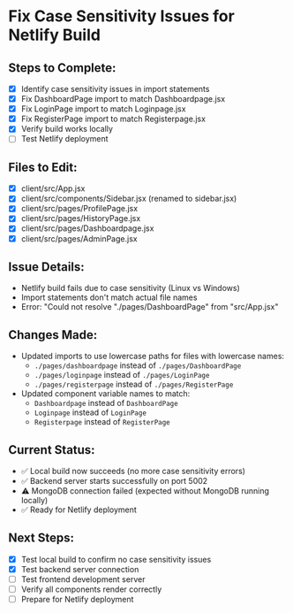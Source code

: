 # Fix Case Sensitivity Issues for Netlify Build

## Steps to Complete:
- [x] Identify case sensitivity issues in import statements
- [x] Fix DashboardPage import to match Dashboardpage.jsx
- [x] Fix LoginPage import to match Loginpage.jsx
- [x] Fix RegisterPage import to match Registerpage.jsx
- [x] Verify build works locally
- [ ] Test Netlify deployment

## Files to Edit:
- [x] client/src/App.jsx
- [x] client/src/components/Sidebar.jsx (renamed to sidebar.jsx)
- [x] client/src/pages/ProfilePage.jsx
- [x] client/src/pages/HistoryPage.jsx
- [x] client/src/pages/Dashboardpage.jsx
- [x] client/src/pages/AdminPage.jsx

## Issue Details:
- Netlify build fails due to case sensitivity (Linux vs Windows)
- Import statements don't match actual file names
- Error: "Could not resolve "./pages/DashboardPage" from "src/App.jsx"

## Changes Made:
- Updated imports to use lowercase paths for files with lowercase names:
  - `./pages/dashboardpage` instead of `./pages/DashboardPage`
  - `./pages/loginpage` instead of `./pages/LoginPage`
  - `./pages/registerpage` instead of `./pages/RegisterPage`
- Updated component variable names to match:
  - `Dashboardpage` instead of `DashboardPage`
  - `Loginpage` instead of `LoginPage`
  - `Registerpage` instead of `RegisterPage`

## Current Status:
- ✅ Local build now succeeds (no more case sensitivity errors)
- ✅ Backend server starts successfully on port 5002
- ⚠️ MongoDB connection failed (expected without MongoDB running locally)
- ✅ Ready for Netlify deployment

## Next Steps:
- [x] Test local build to confirm no case sensitivity issues
- [x] Test backend server connection
- [ ] Test frontend development server
- [ ] Verify all components render correctly
- [ ] Prepare for Netlify deployment
